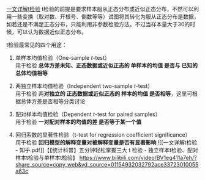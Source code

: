 [一文详解t检验](https://zhuanlan.zhihu.com/p/138711532)
t检验的前提是要求样本服从正态分布或近似正态分布，不然可以利用一些变换（取对数、开根号、倒数等等）试图将其转化为服从正态分布是数据，如若还是不满足正态分布，只能利用非参数检验方法。不过当样本量大于30的时候，可以认为数据近似正态分布。

t检验最常见的四个用途：

1. 单样本均值检验（One-sample _t_-test）  
    用于检验 **总体方差未知、正态数据或近似正态的 单样本的均值 是否与 已知的总体均值相等**  
    
2. 两独立样本均值检验（Independent two-sample _t_-test）  
    用于检验 两**对独立的 正态数据或近似正态的 样本的均值 是否相等**，这里可根据总体方差是否相等分类讨论  
    
3. 配对样本均值检验（Dependent _t_-test for paired samples）  
    用于检验 **一对配对样本的均值的差 是否等于某一个值**  
    
4. 回归系数的显著性检验（t-test for regression coefficient significance）  
    用于检验 **回归模型的解释变量对被解释变量是否有显著影响**
![[一文详解t检验 - 知乎.pdf]]【【统计科普】五分钟轻松掌握三大 t 检验 - 独立样本t检验、配对样本t检验与单样本t检验】 https://www.bilibili.com/video/BV1eg411a7eh/?share_source=copy_web&vd_source=01f54932032792ace33723010055a63c